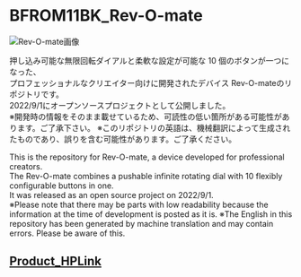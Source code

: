 # BFROM11BK_Rev-O-mate

![Rev-O-mate画像](https://bit-trade-one.co.jp/wp/wp-content/uploads/2019/01/ROM-TW-bn03-1024x576.jpg)

押し込み可能な無限回転ダイアルと柔軟な設定が可能な 10 個のボタンが一つになった、  
プロフェッショナルなクリエイター向けに開発されたデバイス Rev-O-mateのリポジトリです。  
2022/9/1にオープンソースプロジェクトとして公開しました。  
※開発時の情報をそのまま載せているため、可読性の低い箇所がある可能性があります。ご了承下さい。
※このリポジトリの英語は、機械翻訳によって生成されたものであり、誤りを含む可能性があります。ご了承ください。

This is the repository for Rev-O-mate, a device developed for professional creators.  
The Rev-O-mate combines a pushable infinite rotating dial with 10 flexibly configurable buttons in one.  
It was released as an open source project on 2022/9/1.  
※Please note that there may be parts with low readability because the information at the time of development is posted as it is.
※The English in this repository has been generated by machine translation and may contain errors. Please be aware of this.


## [Product_HPLink](https://bit-trade-one.co.jp/product/bitferrous/bfrom11/) 
